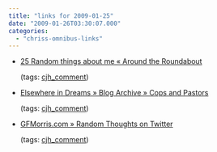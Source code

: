 ```yaml
---
title: "links for 2009-01-25"
date: "2009-01-26T03:30:07.000"
categories: 
  - "chriss-omnibus-links"
---
```


- [25 Random things about me « Around the Roundabout](http://butterflyjar.wordpress.com/2009/01/25/25-random-things-about-me/#comment-1266)
    
    (tags: [cjh\_comment](http://delicious.com/hubbsc/cjh_comment))
    
- [Elsewhere in Dreams » Blog Archive » Cops and Pastors](http://www.rmfo-blogs.com/daniel/2009/01/24/cops-and-pastors/comment-page-1/#comment-21088)
    
    (tags: [cjh\_comment](http://delicious.com/hubbsc/cjh_comment))
    
- [GFMorris.com » Random Thoughts on Twitter](http://gfmorris.com/2009/01/24/random-thoughts-on-twitter/comment-page-1/#comment-9455)
    
    (tags: [cjh\_comment](http://delicious.com/hubbsc/cjh_comment))
